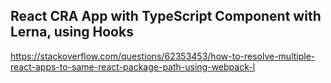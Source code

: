 ## React CRA App with TypeScript Component with Lerna, using Hooks

https://stackoverflow.com/questions/62353453/how-to-resolve-multiple-react-apps-to-same-react-package-path-using-webpack-l
